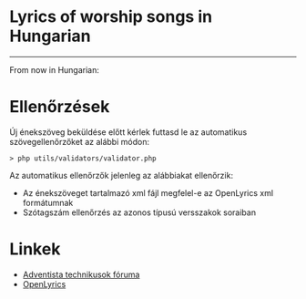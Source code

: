 # Lyrics of worship songs in Hungarian

---
From now in Hungarian:

# Ellenőrzések
Új énekszöveg beküldése előtt kérlek futtasd le az automatikus szövegellenőrzőket az alábbi módon:
```
> php utils/validators/validator.php
```
Az automatikus ellenőrzők jelenleg az alábbiakat ellenőrzik:
* Az énekszöveget tartalmazó xml fájl megfelel-e az OpenLyrics xml formátumnak
* Szótagszám ellenőrzés az azonos típusú versszakok soraiban

# Linkek
* [Adventista technikusok fóruma](http://technika.adventista.hu)
* [OpenLyrics](http://openlyrics.org)
